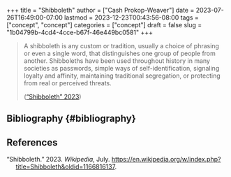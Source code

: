 +++
title = "Shibboleth"
author = ["Cash Prokop-Weaver"]
date = 2023-07-26T16:49:00-07:00
lastmod = 2023-12-23T00:43:56-08:00
tags = ["concept", "concept"]
categories = ["concept"]
draft = false
slug = "1b04799b-4cd4-4cce-b67f-46e449bc0581"
+++

> A shibboleth is any custom or tradition, usually a choice of phrasing or even a single word, that distinguishes one group of people from another. Shibboleths have been used throughout history in many societies as passwords, simple ways of self-identification, signaling loyalty and affinity, maintaining traditional segregation, or protecting from real or perceived threats.
>
> (<a href="#citeproc_bib_item_1">“Shibboleth” 2023</a>)


## Bibliography {#bibliography}

## References

<style>.csl-entry{text-indent: -1.5em; margin-left: 1.5em;}</style><div class="csl-bib-body">
  <div class="csl-entry"><a id="citeproc_bib_item_1"></a>“Shibboleth.” 2023. <i>Wikipedia</i>, July. <a href="https://en.wikipedia.org/w/index.php?title=Shibboleth&oldid=1166816137">https://en.wikipedia.org/w/index.php?title=Shibboleth&#38;oldid=1166816137</a>.</div>
</div>
